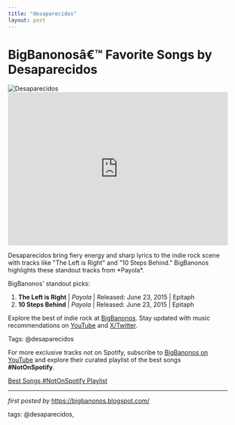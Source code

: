 ```yaml
---
title: "desaparecidos"
layout: post
---
```

<!-- Title of the Post -->
<h1 >BigBanonosâ€™ Favorite Songs by Desaparecidos</h1> <!-- Featured Image -->
<div > <img src="https://i.scdn.co/image/ab6772690000dd229737d48c50c9c19c95970d39" alt="Desaparecidos">
</div> <!-- Spotify Embed -->
<div > <iframe src="https://open.spotify.com/embed/playlist/67oCdALa8QA1VaiWumx29f?utm_source=generator" width="100%" height="352" frameBorder="0" allowfullscreen="" allow="autoplay; clipboard-write; encrypted-media; fullscreen; picture-in-picture" loading="lazy"></iframe>
</div> <!-- Introductory Text -->
<p >Desaparecidos bring fiery energy and sharp lyrics to the indie rock scene with tracks like "The Left is Right" and "10 Steps Behind." BigBanonos highlights these standout tracks from *Payola*.</p> <!-- Song Highlights -->
<div > <p>BigBanonos' standout picks:</p> <ol> <li><strong>The Left is Right</strong> | <em>Payola</em> | Released: June 23, 2015 | Epitaph</li> <li><strong>10 Steps Behind</strong> | <em>Payola</em> | Released: June 23, 2015 | Epitaph</li> </ol>
</div> <!-- Footer Links -->
<div > <p>Explore the best of indie rock at <a href="https://bigbanonos.blogspot.com/" target="_blank">BigBanonos</a>. Stay updated with music recommendations on <a href="https://www.youtube.com/@BigBanonos" target="_blank">YouTube</a> and <a href="https://x.com/bigbanonos" target="_blank">X/Twitter</a>.</p>
</div> <!-- Tags -->
<p >Tags: @desaparecidos</p> 

<!--Subscribe and Playlist Links-->
<div>
    <p>For more exclusive tracks not on Spotify, subscribe to <a href="https://www.youtube.com/@BigBanonos" target="_blank">BigBanonos on YouTube</a> and explore their curated playlist of the best songs <strong>#NotOnSpotify</strong>.</p>
    <p><a href="https://www.youtube.com/playlist?list=PLtuNtuTatqI0kFahUCbtbfenC_ET5O_tr" target="_blank">Best Songs #NotOnSpotify Playlist<br /></a></p></div>

<hr />

<p><em>first posted by</em> <a href="https://bigbanonos.blogspot.com/" rel="noopener" target="_new">https://bigbanonos.blogspot.com/</a></p>

<p>tags: @desaparecidos,</p>
